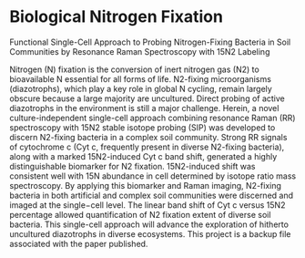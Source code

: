 # Biological Nitrogen Fixation
Functional Single-Cell Approach to Probing Nitrogen-Fixing Bacteria in Soil Communities by Resonance Raman Spectroscopy with 15N2 Labeling

Nitrogen (N) fixation is the conversion of inert nitrogen gas (N2) to bioavailable N essential for all forms of life. N2-fixing microorganisms (diazotrophs), which play a key role in global N cycling, remain largely obscure because a large majority are uncultured. Direct probing of active diazotrophs in the environment is still a major challenge. Herein, a novel culture-independent single-cell approach combining resonance Raman (RR) spectroscopy with 15N2 stable isotope probing (SIP) was developed to discern N2-fixing bacteria in a complex soil community. Strong RR signals of cytochrome c (Cyt c, frequently present in diverse N2-fixing bacteria), along with a marked 15N2-induced Cyt c band shift, generated a highly distinguishable biomarker for N2 fixation. 15N2-induced shift was consistent well with 15N abundance in cell determined by isotope ratio mass spectroscopy. By applying this biomarker and Raman imaging, N2-fixing bacteria in both artificial and complex soil communities were discerned and imaged at the single−cell level. The linear band shift of Cyt c versus 15N2 percentage allowed quantification of N2 fixation extent of diverse soil bacteria. This single-cell approach will advance the exploration of hitherto uncultured diazotrophs in diverse ecosystems.
This project is a backup file associated with the paper published.
